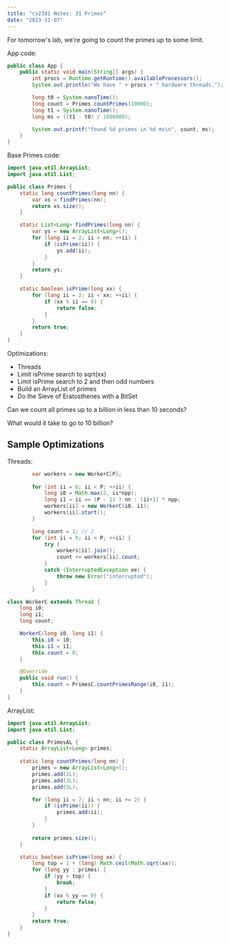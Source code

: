 ```yaml
---
title: "cs2381 Notes: 31 Primes"
date: "2023-11-07"
---
```


For tomorrow's lab, we're going to count the primes up to some limit.

App code:

```java
public class App {
    public static void main(String[] args) {
        int procs = Runtime.getRuntime().availableProcessors();
        System.out.println("We have " + procs + " hardware threads.");

        long t0 = System.nanoTime();
        long count = Primes.countPrimes(10000);
        long t1 = System.nanoTime();
        long ms = ((t1 - t0) / 1000000);

        System.out.printf("found %d primes in %d ms\n", count, ms);
    }
}
```

Base Primes code:

```java
import java.util.ArrayList;
import java.util.List;

public class Primes {
    static long countPrimes(long nn) {
        var xs = findPrimes(nn);
        return xs.size();
    }

    static List<Long> findPrimes(long nn) {
        var ys = new ArrayList<Long>();
        for (long ii = 2; ii < nn; ++ii) {
            if (isPrime(ii)) {
                ys.add(ii);
            }
        }
        return ys;
    }

    static boolean isPrime(long xx) {
        for (long ii = 2; ii < xx; ++ii) {
            if (xx % ii == 0) {
                return false;
            }
        }
        return true;
    }
}
```

Optimizations:

 - Threads
 - Limit isPrime search to sqrt(xx)
 - Limit isPrime search to 2 and then odd numbers 
 - Build an ArrayList of primes
 - Do the Sieve of Eratosthenes with a BitSet

Can we count all primes up to a billion in less than 10 seconds?

What would it take to go to 10 billion?


## Sample Optimizations

Threads:

```java
        var workers = new WorkerC[P];
        
        for (int ii = 0; ii < P; ++ii) {
            long i0 = Math.max(2, ii*npp);
            long i1 = ii == (P - 1) ? nn : (ii+1) * npp;
            workers[ii] = new WorkerC(i0, i1);
            workers[ii].start();
        }

        long count = 1; // 2
        for (int ii = 0; ii < P; ++ii) {
            try {
                workers[ii].join();
                count += workers[ii].count;
            }
            catch (InterruptedException ee) {
                throw new Error("interrupted");
            }
        }

class WorkerC extends Thread {
    long i0;
    long i1;
    long count;

    WorkerC(long i0, long i1) {
        this.i0 = i0;
        this.i1 = i1;
        this.count = 0;
    }

    @Override
    public void run() {
        this.count = PrimesC.countPrimesRange(i0, i1);
    }
}
```

ArrayList:

```java
import java.util.ArrayList;
import java.util.List;

public class PrimesAL {
    static ArrayList<Long> primes;
    
    static long countPrimes(long nn) {
        primes = new ArrayList<Long>();
        primes.add(2L);
        primes.add(3L);
        primes.add(5L);

        for (long ii = 7; ii < nn; ii += 2) {
            if (isPrime(ii)) {
                primes.add(ii);
            }
        }
        
        return primes.size();
    }

    static boolean isPrime(long xx) {
        long top = 1 + (long) Math.ceil(Math.sqrt(xx));
        for (long yy : primes) {
            if (yy > top) {
                break;
            }
            if (xx % yy == 0) {
                return false;
            }
        }
        return true;
    }
}
```
